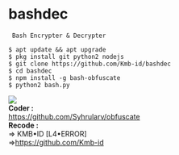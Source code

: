 # bashdec
``` Obfuscate
 Bash Encrypter & Decrypter
```
```
$ apt update && apt upgrade
$ pkg install git python2 nodejs
$ git clone https://github.com/Kmb-id/bashdec
$ cd bashdec
$ npm install -g bash-obfuscate
$ python2 bash.py
```
<img src="https://github.com/Kmb-id/raw/master/
_20190719_183231_com.termux.JPG" />
<br><b>
Coder  :</b>
<br>https://github.com/Syhrularv/obfuscate
<br><b>Recode :</b>
<br>=> KMB•ID [L4•ERROR]
<br>=>https://github.com/Kmb-id
